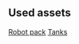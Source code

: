 ## Used assets

[Robot pack](http://kenney.nl/assets/robot-pack)
[Tanks](http://kenney.nl/assets/tanks)